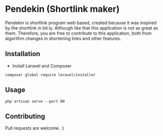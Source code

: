# Pendekin (Shortlink maker)

Pendekin is shortlink program web based, created because it was inspired by the shortlink in bit.ly. Although like that this application is not as great as them. Therefore, you are free to contribute to this application, both from algorithm changes in shortening links and other features.

## Installation

- Install Laravel and Composer
```
composer global require laravel/installer
```

## Usage

```
php artisan serve --port 80
```

## Contributing
Pull requests are welcome. :)


